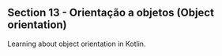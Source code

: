 ## Section 13 - Orientação a objetos (Object orientation)

Learning about object orientation in Kotlin.
